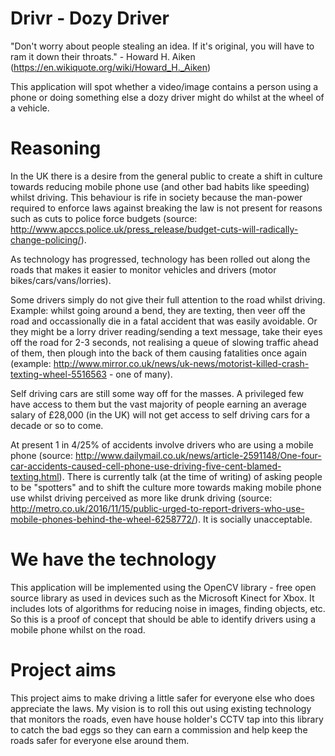 # Drivr - Dozy Driver

"Don't worry about people stealing an idea. If it's original, you will have to ram it down their throats." - Howard H. Aiken (https://en.wikiquote.org/wiki/Howard_H._Aiken)


This application will spot whether a video/image contains a person using a phone or doing something else a dozy driver might do whilst at the wheel of a vehicle.

# Reasoning

In the UK there is a desire from the general public to create a shift in culture towards reducing mobile phone use (and other bad habits like speeding) whilst driving. This behaviour is rife in society because the man-power required to enforce laws against breaking the law is not present for reasons such as cuts to police force budgets (source: http://www.apccs.police.uk/press_release/budget-cuts-will-radically-change-policing/).

As technology has progressed, technology has been rolled out along the roads that makes it easier to monitor vehicles and drivers (motor bikes/cars/vans/lorries).

Some drivers simply do not give their full attention to the road whilst driving. Example: whilst going around a bend, they are texting, then veer off the road and occassionally die in a fatal accident that was easily avoidable. Or they might be a lorry driver reading/sending a text message, take their eyes off the road for 2-3 seconds, not realising a queue of slowing traffic ahead of them, then plough into the back of them causing fatalities once again (example: http://www.mirror.co.uk/news/uk-news/motorist-killed-crash-texting-wheel-5516563 - one of many).

Self driving cars are still some way off for the masses. A privileged few have access to them but the vast majority of people earning an average salary of £28,000 (in the UK) will not get access to self driving cars for a decade or so to come.
 
At present 1 in 4/25%  of accidents involve drivers who are using a mobile phone (source: http://www.dailymail.co.uk/news/article-2591148/One-four-car-accidents-caused-cell-phone-use-driving-five-cent-blamed-texting.html). There is currently talk (at the time of writing) of asking people to be "spotters" and to shift the culture more towards making mobile phone use whilst driving perceived as more like drunk driving (source: http://metro.co.uk/2016/11/15/public-urged-to-report-drivers-who-use-mobile-phones-behind-the-wheel-6258772/). It is socially unacceptable.
 
# We have the technology
 
This application will be implemented using the OpenCV library - free open source library as used in devices such as the Microsoft Kinect for Xbox. It includes lots of algorithms for reducing noise in images, finding objects, etc. So this is a proof of concept that should be able to identify drivers using a mobile phone whilst on the road.

# Project aims

This project aims to make driving a little safer for everyone else who does appreciate the laws. My vision is to roll this out using existing technology that monitors the roads, even have house holder's CCTV tap into this library to catch the bad eggs so they can earn a commission and help keep the roads safer for everyone else around them.
